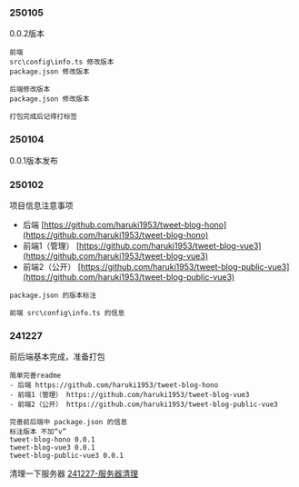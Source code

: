 
### 250105
0.0.2版本
```
前端
src\config\info.ts 修改版本
package.json 修改版本

后端修改版本
package.json 修改版本

打包完成后记得打标签
```

### 250104
0.0.1版本发布

### 250102
项目信息注意事项
- 后端 [https://github.com/haruki1953/tweet-blog-hono](https://github.com/haruki1953/tweet-blog-hono)
- 前端1（管理） [https://github.com/haruki1953/tweet-blog-vue3](https://github.com/haruki1953/tweet-blog-vue3)
- 前端2（公开） [https://github.com/haruki1953/tweet-blog-public-vue3](https://github.com/haruki1953/tweet-blog-public-vue3)

```
package.json 的版本标注

前端 src\config\info.ts 的信息
```

### 241227
前后端基本完成，准备打包
```
简单完善readme
- 后端 https://github.com/haruki1953/tweet-blog-hono
- 前端1（管理） https://github.com/haruki1953/tweet-blog-vue3
- 前端2（公开） https://github.com/haruki1953/tweet-blog-public-vue3

完善前后端中 package.json 的信息
标注版本 不加“v”
tweet-blog-hono 0.0.1
tweet-blog-vue3 0.0.1
tweet-blog-public-vue3 0.0.1
```

清理一下服务器 [241227-服务器清理](../../241227-运维/笔记241227/241227-服务器清理.md)